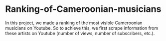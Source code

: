 # Ranking-of-Cameroonian-musicians

In this project, we made a ranking of the most visible Cameroonian musicians on Youtube.
So to achieve this, we first scrape information from these artists on Youtube (number of views, number of subscribers, etc.).